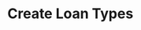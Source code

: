 # Create Loan Types

<api-endpoint openapi-path="../../OpenApi/user.openapi.yaml" method="POST" endpoint="/api/v1/loans/types"/>